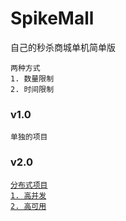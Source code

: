 # SpikeMall
   自己的秒杀商城单机简单版   
    
    两种方式    
    1. 数量限制
    2. 时间限制
### v1.0
    单独的项目

### v2.0 <a href ="/www.baidu.com">
    分布式项目
    1. 高并发
    2. 高可用
     
    


